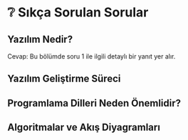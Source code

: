 # ❔ Sıkça Sorulan Sorular

## Yazılım Nedir?
Cevap: Bu bölümde soru 1 ile ilgili detaylı bir yanıt yer alır.

## Yazılım Geliştirme Süreci

## Programlama Dilleri Neden Önemlidir?

## Algoritmalar ve Akış Diyagramları

